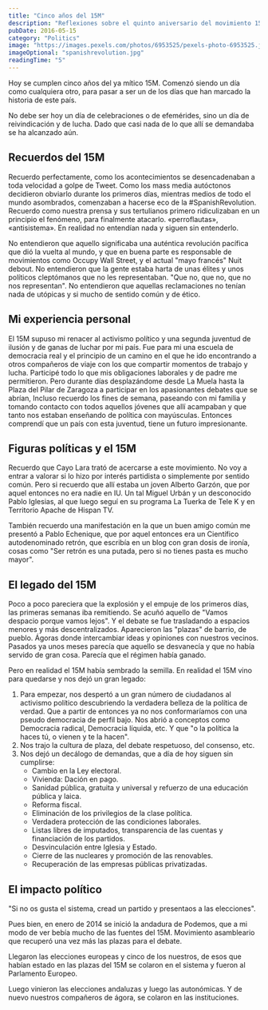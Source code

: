 ```yaml
---
title: "Cinco años del 15M"
description: "Reflexiones sobre el quinto aniversario del movimiento 15M y su impacto en la política española."
pubDate: 2016-05-15
category: "Politics"
image: "https://images.pexels.com/photos/6953525/pexels-photo-6953525.jpeg?auto=compress&cs=tinysrgb&w=1260&h=750&dpr=2"
imageOptional: "spanishrevolution.jpg"
readingTime: "5"
---
```


Hoy se cumplen cinco años del ya mítico 15M. Comenzó siendo un día como cualquiera otro, para pasar a ser un de los días que han marcado la historia de este país.

No debe ser hoy un día de celebraciones o de efemérides, sino un día de reivindicación y de lucha. Dado que casi nada de lo que allí se demandaba se ha alcanzado aún.

## Recuerdos del 15M

Recuerdo perfectamente, como los acontecimientos se desencadenaban a toda velocidad a golpe de Tweet. Como los mass media autóctonos decidieron obviarlo durante los primeros días, mientras medios de todo el mundo asombrados, comenzaban a hacerse eco de la #SpanishRevolution. Recuerdo como nuestra prensa y sus tertulianos primero ridiculizaban en un principio el fenómeno, para finalmente atacarlo. «perroflautas», «antisistema». En realidad no entendían nada y siguen sin entenderlo.

No entendieron que aquello significaba una auténtica revolución pacífica que dió la vuelta al mundo, y que en buena parte es responsable de movimientos como Occupy Wall Street, y el actual "mayo francés" Nuit debout. No entendieron que la gente estaba harta de unas élites y unos políticos cleptómanos que no les representaban. "Que no, que no, que no nos representan". No entendieron que aquellas reclamaciones no tenían nada de utópicas y si mucho de sentido común y de ético.

## Mi experiencia personal

El 15M supuso mi renacer al activismo político y una segunda juventud de ilusión y de ganas de luchar por mi país. Fue para mi una escuela de democracia real y el principio de un camino en el que he ido encontrando a otros compañeros de viaje con los que compartir momentos de trabajo y lucha. Participé todo lo que mis obligaciones laborales y de padre me permitieron. Pero durante días desplazándome desde La Muela hasta la Plaza del Pilar de Zaragoza a participar en los apasionantes debates que se abrían, Incluso recuerdo los fines de semana, paseando con mi familia y tomando contacto con todos aquellos jóvenes que allí acampaban y que tanto nos estaban enseñando de política con mayúsculas. Entonces comprendí que un país con esta juventud, tiene un futuro impresionante.

## Figuras políticas y el 15M

Recuerdo que Cayo Lara trató de acercarse a este movimiento. No voy a entrar a valorar si lo hizo por interés partidista o simplemente por sentido común. Pero si recuerdo que allí estaba un joven Alberto Garzón, que por aquel entonces no era nadie en IU. Un tal Miguel Urbán y un desconocido Pablo Iglesias, al que luego seguí en su programa La Tuerka de Tele K y en Territorio Apache de Hispan TV.

También recuerdo una manifestación en la que un buen amigo común me presentó a Pablo Echenique, que por aquel entonces era un Científico autodenominado retrón, que escribía en un blog con gran dosis de ironía, cosas como "Ser retrón es una putada, pero si no tienes pasta es mucho mayor".

## El legado del 15M

Poco a poco pareciera que la explosión y el empuje de los primeros días, las primeras semanas iba remitiendo. Se acuñó aquello de "Vamos despacio porque vamos lejos". Y el debate se fue trasladando a espacios menores y más descentralizados. Aparecieron las "plazas" de barrio, de pueblo. Ágoras donde intercambiar ideas y opiniones con nuestros vecinos. Pasados ya unos meses parecía que aquello se desvanecía y que no había servido de gran cosa. Parecía que el régimen había ganado.

Pero en realidad el 15M había sembrado la semilla. En realidad el 15M vino para quedarse y nos dejó un gran legado:

1. Para empezar, nos despertó a un gran número de ciudadanos al activismo político descubriendo la verdadera belleza de la política de verdad. Que a partir de entonces ya no nos conformaríamos con una pseudo democracia de perfil bajo. Nos abrió a conceptos como Democracia radical, Democracia líquida, etc. Y que "o la política la haces tú, o vienen y te la hacen".
2. Nos trajo la cultura de plaza, del debate respetuoso, del consenso, etc.
3. Nos dejó un decálogo de demandas, que a día de hoy siguen sin cumplirse:
   - Cambio en la Ley electoral.
   - Vivienda: Dación en pago.
   - Sanidad pública, gratuita y universal y refuerzo de una educación pública y laica.
   - Reforma fiscal.
   - Eliminación de los privilegios de la clase política.
   - Verdadera protección de las condiciones laborales.
   - Listas libres de imputados, transparencia de las cuentas y financiación de los partidos.
   - Desvinculación entre Iglesia y Estado.
   - Cierre de las nucleares y promoción de las renovables.
   - Recuperación de las empresas públicas privatizadas.

## El impacto político

"Si no os gusta el sistema, cread un partido y presentaos a las elecciones".

Pues bien, en enero de 2014 se inició la andadura de Podemos, que a mi modo de ver bebía mucho de las fuentes del 15M. Movimiento asambleario que recuperó una vez más las plazas para el debate.

Llegaron las elecciones europeas y cinco de los nuestros, de esos que habían estado en las plazas del 15M se colaron en el sistema y fueron al Parlamento Europeo.

Luego vinieron las elecciones andaluzas y luego las autonómicas. Y de nuevo nuestros compañeros de ágora, se colaron en las instituciones.